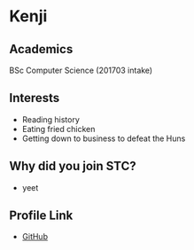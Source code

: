 # Kenji

## Academics

BSc Computer Science (201703 intake)

## Interests

- Reading history
- Eating fried chicken
- Getting down to business to defeat the Huns

## Why did you join STC?

- yeet

## Profile Link

- [GitHub](https://github.com/icosane)
